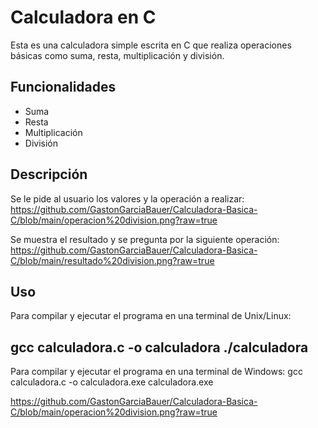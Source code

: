 # Calculadora en C

Esta es una calculadora simple escrita en C que realiza operaciones básicas como suma, resta, multiplicación y división.

## Funcionalidades

- Suma
- Resta
- Multiplicación
- División

## Descripción
Se le pide al usuario los valores y la operación a realizar:
https://github.com/GastonGarciaBauer/Calculadora-Basica-C/blob/main/operacion%20division.png?raw=true

Se muestra el resultado y se pregunta por la siguiente operación:
https://github.com/GastonGarciaBauer/Calculadora-Basica-C/blob/main/resultado%20division.png?raw=true

## Uso

Para compilar y ejecutar el programa en una terminal de Unix/Linux:

gcc calculadora.c -o calculadora
./calculadora
---------------------------------------------------------------------------------------
Para compilar y ejecutar el programa en una terminal de Windows:
gcc calculadora.c -o calculadora.exe
calculadora.exe

https://github.com/GastonGarciaBauer/Calculadora-Basica-C/blob/main/operacion%20division.png?raw=true
